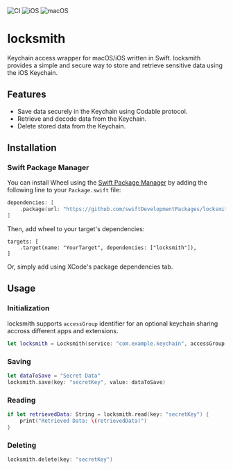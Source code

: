 ![CI](https://github.com/swiftDevelopmentPackages/locksmith/actions/workflows/swift.yml/badge.svg?branch=main)
![iOS](https://img.shields.io/badge/iOS-12.0-blue)
![macOS](https://img.shields.io/badge/macOS-10.13-blue)

# locksmith
Keychain access wrapper for macOS/iOS written in Swift. locksmith provides a simple and secure way to store and retrieve sensitive data using the iOS Keychain.

## Features

- Save data securely in the Keychain using Codable protocol.
- Retrieve and decode data from the Keychain.
- Delete stored data from the Keychain.

## Installation

### Swift Package Manager

You can install Wheel using the [Swift Package Manager](https://swift.org/package-manager/) by adding the following line to your `Package.swift` file:

```swift
dependencies: [
    .package(url: "https://github.com/swiftDevelopmentPackages/locksmith.git", from: "1.0.0")
]
```
Then, add wheel to your target's dependencies:
```
targets: [
    .target(name: "YourTarget", dependencies: ["locksmith"]),
]
```

Or, simply add using XCode's package dependencies tab.


## Usage

### Initialization
locksmith supports `accessGroup` identifier for an optional keychain sharing accross different apps and extensions.

```swift
let locksmith = Locksmith(service: "com.example.keychain", accessGroup: "your.access.group")
```

### Saving
```swift
let dataToSave = "Secret Data"
locksmith.save(key: "secretKey", value: dataToSave)
```

### Reading
```swift
if let retrievedData: String = locksmith.read(key: "secretKey") {
    print("Retrieved Data: \(retrievedData)")
}
```

### Deleting
```swift
locksmith.delete(key: "secretKey")
```







